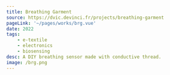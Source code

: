 ```yaml
---
title: Breathing Garment
source: https://dvic.devinci.fr/projects/breathing-garment
pageLink: '~/pages/works/brg.vue'
date: 2022
tags:
    - e-textile
    - electronics
    - biosensing
desc: A DIY breathing sensor made with conductive thread.
image: /brg.png
---
```

